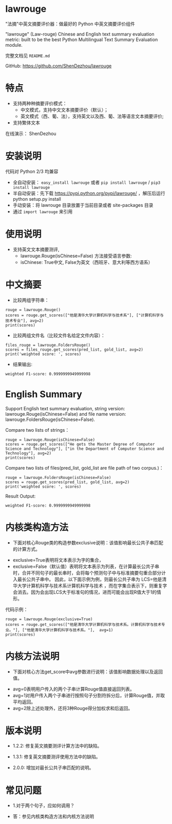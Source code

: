lawrouge
===========================

"法摘"中英文摘要评价器：做最好的 Python 中英文摘要评价组件

"lawrouge" (Law-rouge) Chinese and English text summary evaluation metric: built to
be the best Python Multilingual Text Summary Evaluation module.

完整文档见 ``README.md``

GitHub: https://github.com/ShenDezhou/lawrouge

特点
======================

-  支持两种种摘要评价模式：
   -  中文模式，支持中文文本摘要评价（默认）；
   -  英文模式（西、葡、法），支持英文以及西、葡、法等语言文本摘要评价;
-  支持繁体文本

在线演示： ShenDezhou

安装说明
======================

代码对 Python 2/3 均兼容

-  全自动安装： ``easy_install lawrouge`` 或者 ``pip install lawrouge`` / ``pip3 install lawrouge``
-  半自动安装：先下载 https://pypi.python.org/pypi/lawrouge/ ，解压后运行
   python setup.py install
-  手动安装：将 lawrouge 目录放置于当前目录或者 site-packages 目录
-  通过 ``import lawrouge`` 来引用

使用说明
======================

* 支持英文文本摘要测评, 
    -  lawrouge.Rouge(isChinese=False) 方法接受语言参数: 
    -  isChinese: True中文, False为英文（西班牙、意大利等西方语系） 




中文摘要
====================================

* 比较两组字符串：

```
rouge = lawrouge.Rouge()
scores = rouge.get_scores(["他是清华大学计算机科学与技术系"], ["计算机科学与技术专业"], avg=2)
print(scores)
```


* 比较两组文件名（比较文件名给定文件内容）：


```
files_rouge = lawrouge.FoldersRouge()  
scores = files_rouge.get_scores(pred_list, gold_list, avg=2)  
print('weighted score: ', scores)
```

* 结果输出:


```
weighted F1-score: 0.9999999949999998
```


English Summary
======================

Support English text summary evaluation, string version: lawrouge.Rouge(isChinese=False) and file name version: lawrouge.FoldersRouge(isChinese=False).

Compare two lists of strings：

```
rouge = lawrouge.Rouge(isChinese=False)
scores = rouge.get_scores(["He gets the Master Degree of Computer Science and Technology"], ["in the Department of Computer Science and Technology"], avg=2)
print(scores)
```


Compare two lists of files(pred_list, gold_list are file path of two corpus.)：

```
rouge = lawrouge.FoldersRouge(isChinese=False)
scores = rouge.get_scores(pred_list, gold_list, avg=2) 
print('weighted score: ', scores)
```

Result Output:

```
weighted F1-score: 0.9999999949999998
```

内核类构造方法
===========================

* 下面对核心Rouge类的构造参数exclusive说明：该值影响最长公共子串匹配的计算方式。

-  exclusive=True表明将文本表示为字的集合，
-  exclusive=False（默认值）表明将文本表示为列表，在计算最长公共子串时，合并不同句子的最长串时，会将每个预测句子中与标准摘要句重合部分计入最长公共子串中。
因此，以下面示例为例，则最长公共子串为  LCS=他是清华大学计算机科学与技术系计算机科学与技术  ，而在字集合表示下，则重复字会消去。因为会出现LCS大于标准句的情况，进而可能会出现R值大于1的情形。

代码示例：

```
rouge = lawrouge.Rouge(exclusive=True)
scores = rouge.get_scores(["他是清华大学计算机科学与技术系。计算机科学与技术专业。"], ["他是清华大学计算机科学与技术系。"],  avg=1)
print(scores)
```

内核方法说明
===========================

* 下面对核心方法get_score中avg参数进行说明：该值影响数据处理以及返回值。

-  avg=0表明用户传入的两个子串计算Rouge值直接返回列表。
-  avg=1对用户传入两个子串进行按照句子分割符拆分后，计算Rouge值，并取平均返回。
-  avg=2除上述处理外，还将3种Rouge得分加权求和后返回。


版本说明
======================================

* 1.2.2: 修复英文摘要测评计算方法中的缺陷。

* 1.3.1: 修复英文摘要测评使用方法中的缺陷。

* 2.0.0: 增加对最长公共子串匹配的说明。


常见问题
==========================

* 1.对于两个句子，应如何调用？
  
* 答：参见内核类构造方法和内核方法说明


